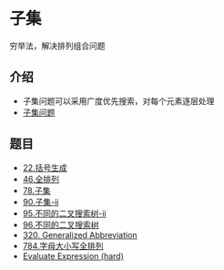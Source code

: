 # 子集

穷举法，解决排列组合问题

## 介绍

* 子集问题可以采用广度优先搜索，对每个元素逐层处理
* [子集问题](https://leetcode-cn.com/problems/subsets/solution/zi-ji-by-leetcode/)

## 题目

* [22.括号生成](./22.括号生成.java)
* [46.全排列](./46.全排列.java)
* [78.子集](./78.子集.java)
* [90.子集-ii](./90.子集-ii.java)
* [95.不同的二叉搜索树-ii](./95.不同的二叉搜索树-ii.java)
* [96.不同的二叉搜索树](./96.不同的二叉搜索树.java)
* [320. Generalized Abbreviation](./320.&#32;Generalized&#32;Abbreviation.java)
* [784.字母大小写全排列](./784.字母大小写全排列.java)
* [Evaluate Expression (hard)](./Evaluate&#32;Expression&#32;(hard)&#32;.java)
